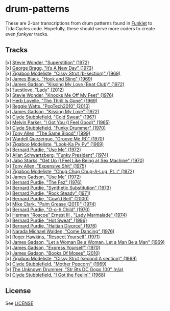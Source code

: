# drum-patterns

These are 2-bar transcriptions from drum patterns found in [Funklet](http://funklet.com/) to TidalCycles code.
Hopefully, these should serve more coders to create even *funkyer* tracks.

## Tracks

[x] [Stevie Wonder, "Superstition" (1972)](superstition.tidal)  
[x] [George Bragg, "It’s A New Day" (1973)](its-a-new-day.tidal)  
[x] [Zigaboo Modeliste, "Cissy Strut (b-section)" (1969)](cissy-strut.tidal)  
[x] [James Black, "Hook and Sling" (1969)](hook-and-sling.tidal)  
[x] [James Gadson, "Kissing My Love (Beat Club)" (1972)](kissing-my-love.tidal)  
[x] [?uestlove, "Lady" (2012)](lady.tidal)  
[x] [Stevie Wonder, "Knocks Me Off My Feet" (1976)](knocks-me-off-my-feet.tidal)  
[x] [Herb Lovelle, "The Thrill Is Gone" (1969)](the-thrill-is-gone.tidal)  
[x] [Reggie Watts, "PopTech2010" (2010)](poptech2010.tidal)  
[x] [James Gadson, "Kissing My Love" (1972)](kissing-my-love.tidal)  
[x] [Clyde Stubblefield, "Cold Sweat" (1967)](cold-sweat.tidal)  
[x] [Melvin Parker, "I Got You (I Feel Good)" (1965)](i-got-you.tidal)  
[x] [Clyde Stubblefield, "Funky Drummer" (1970)](funky-drummer.tidal)  
[x] [Tony Allen, "The Same Blood" (1999)](the-same-blood.tidal)  
[x] [Wardell Quezergue, "Groove Me (B)" (1970)](groove-me.tidal)  
[x] [Zigaboo Modeliste, "Look-Ka Py Py" (1969)](look-ka-py-py.tidal)  
[x] [Bernard Purdie, "Use Me" (1972)](use-me.tidal)  
[x] [Allan Schwartzberg, "Funky President" (1974)](funky-president.tidal)  
[x] [Jabo Starks, "Get Up (I Feel Like Being a) Sex Machine" (1970)](get-up.tidal)  
[x] [Tony Allen, "Expensive Shit" (1975)](expensive-shit.tidal)  
[x] [Zigaboo Modeliste, "Chug Chug Chug-A-Lug, Pt. I" (1972)](chug-chug-chug-a-lug.tidal)  
[x] [James Gadson, "Use Me" (1972)](use-me.tidal)  
[x] [Bernard Purdie, "The Fez" (1976)](the-fez.tidal)  
[x] [Bernard Purdie, "Synthetic Substitution" (1973)](synthetic-substitution.tidal)  
[x] [Bernard Purdie, "Rock Steady" (1971)](rock-steady.tidal)  
[x] [Bernard Purdie, "Cow'd Bell" (2000)](cowd-bell.tidal)  
[x] [Mike Clark, "Palm Grease (2011)" (1974)](palm-grease.tidal)  
[x] [Bernard Purdie, "O-o-h Child" (1970)](o-o-h-child.tidal)  
[x] [Herman "Roscoe" Ernest III , "Lady Marmalade" (1974)](lady-marmalade.tidal)  
[x] [Bernard Purdie, "Hot Sweat" (1996)](hot-sweat.tidal)  
[x] [Bernard Purdie, "Haitian Divorce" (1976)](haitian-divorce.tidal)  
[x] [Narada Michael Walden, "Come Dancing" (1976)](come-dancing.tidal)  
[x] [Roger Hawkins, "Respect Yourself" (1971)](respect-yourself.tidal)  
[x] [James Gadson, "Let a Woman Be a Woman, Let a Man Be a Man" (1969)](let-a-woman-be-a-woman-let-a-man-be-a-man.tidal)  
[x] [James Gadson, "Express Yourself" (1970)](express-yourself.tidal)  
[x] [James Gadson, "Books Of Moses" (2010)](book-of-moses.tidal)  
[x] [Zigaboo Modeliste, "Cissy Strut (second A section)" (1969)](cissy-strut.tidal)  
[x] [Clyde Stubblefield, "Mother Popcorn" (1969)](mother-popcorn.tidal)  
[x] [The Unknown Drummer, "Str Bts DC Gogo 100" (n/a)](str-bts-dc-gogo-100.tidal)  
[x] [Clyde Stubblefield, "I Got the Feelin'" (1968)](i-got-the-feelin.tidal)  

## License

See [LICENSE](LICENSE)
